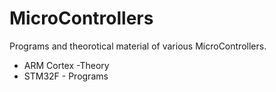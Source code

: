 # MicroControllers
Programs and theorotical material of various MicroControllers.

* ARM Cortex -Theory
* STM32F - Programs
